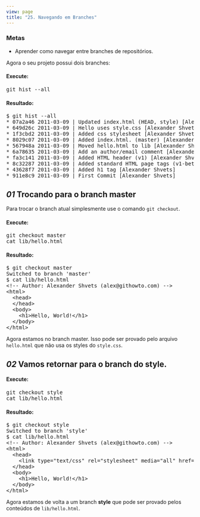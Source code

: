```yaml
---
view: page
title: "25. Navegando em Branches"
---
```


<h3>Metas</h3>

<ul><li>Aprender como navegar entre branches de reposit&oacute;rios.</li></ul>

<p>Agora o seu projeto possui dois branches:</p>

<h4 class="h4-pre">Execute:</h4>

<pre class="instructions">git hist --all</pre>

<h4 class="h4-pre">Resultado:</h4>

<pre class="sample">$ git hist --all
* 07a2a46 2011-03-09 | Updated index.html (HEAD, style) [Alexander Shvets]
* 649d26c 2011-03-09 | Hello uses style.css [Alexander Shvets]
* 1f3cbd2 2011-03-09 | Added css stylesheet [Alexander Shvets]
* 8029c07 2011-03-09 | Added index.html. (master) [Alexander Shvets]
* 567948a 2011-03-09 | Moved hello.html to lib [Alexander Shvets]
* 6a78635 2011-03-09 | Add an author/email comment [Alexander Shvets]
* fa3c141 2011-03-09 | Added HTML header (v1) [Alexander Shvets]
* 8c32287 2011-03-09 | Added standard HTML page tags (v1-beta) [Alexander Shvets]
* 43628f7 2011-03-09 | Added h1 tag [Alexander Shvets]
* 911e8c9 2011-03-09 | First Commit [Alexander Shvets]</pre>

<h2><em>01</em> Trocando para o branch master</h2>

<p>Para trocar o branch atual simplesmente use o comando <code>git checkout</code>.</p>

<h4 class="h4-pre">Execute:</h4>

<pre class="instructions">git checkout master
cat lib/hello.html</pre>

<h4 class="h4-pre">Resultado:</h4>

<pre class="sample">$ git checkout master
Switched to branch 'master'
$ cat lib/hello.html
&lt;!-- Author: Alexander Shvets (alex@githowto.com) --&gt;
&lt;html&gt;
  &lt;head&gt;
  &lt;/head&gt;
  &lt;body&gt;
    &lt;h1&gt;Hello, World!&lt;/h1&gt;
  &lt;/body&gt;
&lt;/html&gt;</pre>

<p>Agora estamos no branch master. Isso pode ser provado pelo arquivo <code>hello.html</code> que n&atilde;o usa os styles do <code>style.css</code>.</p>

<h2><em>02</em> Vamos retornar para o branch do style.</h2>

<h4 class="h4-pre">Execute:</h4>

<pre class="instructions">git checkout style
cat lib/hello.html</pre>

<h4 class="h4-pre">Resultado:</h4>

<pre class="sample">$ git checkout style
Switched to branch 'style'
$ cat lib/hello.html
&lt;!-- Author: Alexander Shvets (alex@githowto.com) --&gt;
&lt;html&gt;
  &lt;head&gt;
    &lt;link type="text/css" rel="stylesheet" media="all" href="style.css" /&gt;
  &lt;/head&gt;
  &lt;body&gt;
    &lt;h1&gt;Hello, World!&lt;/h1&gt;
  &lt;/body&gt;
&lt;/html&gt;</pre>

<p>Agora estamos de volta a um branch <strong>style</strong> que pode ser provado pelos conte&uacute;dos de <code>lib/hello.html</code>.</p>

